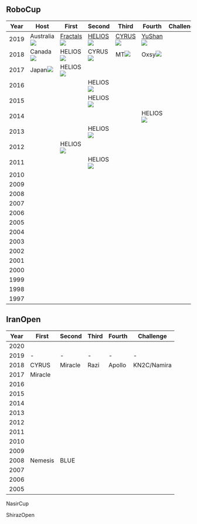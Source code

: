 ## RoboCup

| Year | Host                                                         | First                                                        | Second                                                       | Third                                                        | Fourth                                                       | Challenge |
| ---- | ------------------------------------------------------------ | ------------------------------------------------------------ | ------------------------------------------------------------ | ------------------------------------------------------------ | ------------------------------------------------------------ | --------- |
| 2019 | Australia![](https://upload.wikimedia.org/wikipedia/commons/thumb/8/88/Flag_of_Australia_%28converted%29.svg/23px-Flag_of_Australia_%28converted%29.svg.png) | [Fractals](http://archive.robocup.info/Soccer/Simulation/2D/TDPs/RoboCup/2019/Fractals_SS2D_RC2019_TDP.pdf)![](https://upload.wikimedia.org/wikipedia/commons/thumb/8/88/Flag_of_Australia_%28converted%29.svg/23px-Flag_of_Australia_%28converted%29.svg.png) | [HELIOS](http://archive.robocup.info/Soccer/Simulation/2D/TDPs/RoboCup/2019/HELIOS_SS2D_RC2019_TDP.pdf)![](https://upload.wikimedia.org/wikipedia/en/thumb/9/9e/Flag_of_Japan.svg/30px-Flag_of_Japan.svg.png) | [CYRUS](http://archive.robocup.info/Soccer/Simulation/2D/TDPs/RoboCup/2019/CYRUS_SS2D_RC2019_TDP.pdf)![](https://upload.wikimedia.org/wikipedia/commons/thumb/c/ca/Flag_of_Iran.svg/30px-Flag_of_Iran.svg.png) | [YuShan](http://archive.robocup.info/Soccer/Simulation/2D/TDPs/RoboCup/2019/YuShan_SS2D_RC2019_TDP.pdf)![](https://upload.wikimedia.org/wikipedia/commons/thumb/f/fa/Flag_of_the_People%27s_Republic_of_China.svg/30px-Flag_of_the_People%27s_Republic_of_China.svg.png) |           |
| 2018 | Canada![](https://upload.wikimedia.org/wikipedia/commons/thumb/d/d9/Flag_of_Canada_%28Pantone%29.svg/30px-Flag_of_Canada_%28Pantone%29.svg.png) | HELIOS![](https://upload.wikimedia.org/wikipedia/en/thumb/9/9e/Flag_of_Japan.svg/30px-Flag_of_Japan.svg.png) | CYRUS![](https://upload.wikimedia.org/wikipedia/commons/thumb/c/ca/Flag_of_Iran.svg/30px-Flag_of_Iran.svg.png) | MT![](https://upload.wikimedia.org/wikipedia/commons/thumb/f/fa/Flag_of_the_People%27s_Republic_of_China.svg/30px-Flag_of_the_People%27s_Republic_of_China.svg.png) | Oxsy![](https://upload.wikimedia.org/wikipedia/commons/thumb/7/73/Flag_of_Romania.svg/30px-Flag_of_Romania.svg.png) |           |
| 2017 | Japan![](https://upload.wikimedia.org/wikipedia/en/thumb/9/9e/Flag_of_Japan.svg/30px-Flag_of_Japan.svg.png) | HELIOS![](https://upload.wikimedia.org/wikipedia/en/thumb/9/9e/Flag_of_Japan.svg/30px-Flag_of_Japan.svg.png) |                                                              |                                                              |                                                              |           |
| 2016 |                                                              |                                                              | HELIOS![](https://upload.wikimedia.org/wikipedia/en/thumb/9/9e/Flag_of_Japan.svg/30px-Flag_of_Japan.svg.png) |                                                              |                                                              |           |
| 2015 |                                                              |                                                              | HELIOS![](https://upload.wikimedia.org/wikipedia/en/thumb/9/9e/Flag_of_Japan.svg/30px-Flag_of_Japan.svg.png) |                                                              |                                                              |           |
| 2014 |                                                              |                                                              |                                                              |                                                              | HELIOS![](https://upload.wikimedia.org/wikipedia/en/thumb/9/9e/Flag_of_Japan.svg/30px-Flag_of_Japan.svg.png) |           |
| 2013 |                                                              |                                                              | HELIOS![](https://upload.wikimedia.org/wikipedia/en/thumb/9/9e/Flag_of_Japan.svg/30px-Flag_of_Japan.svg.png) |                                                              |                                                              |           |
| 2012 |                                                              | HELIOS![](https://upload.wikimedia.org/wikipedia/en/thumb/9/9e/Flag_of_Japan.svg/30px-Flag_of_Japan.svg.png) |                                                              |                                                              |                                                              |           |
| 2011 |                                                              |                                                              | HELIOS![](https://upload.wikimedia.org/wikipedia/en/thumb/9/9e/Flag_of_Japan.svg/30px-Flag_of_Japan.svg.png) |                                                              |                                                              |           |
| 2010 |                                                              |                                                              |                                                              |                                                              |                                                              |           |
| 2009 |                                                              |                                                              |                                                              |                                                              |                                                              |           |
| 2008 |                                                              |                                                              |                                                              |                                                              |                                                              |           |
| 2007 |                                                              |                                                              |                                                              |                                                              |                                                              |           |
| 2006 |                                                              |                                                              |                                                              |                                                              |                                                              |           |
| 2005 |                                                              |                                                              |                                                              |                                                              |                                                              |           |
| 2004 |                                                              |                                                              |                                                              |                                                              |                                                              |           |
| 2003 |                                                              |                                                              |                                                              |                                                              |                                                              |           |
| 2002 |                                                              |                                                              |                                                              |                                                              |                                                              |           |
| 2001 |                                                              |                                                              |                                                              |                                                              |                                                              |           |
| 2000 |                                                              |                                                              |                                                              |                                                              |                                                              |           |
| 1999 |                                                              |                                                              |                                                              |                                                              |                                                              |           |
| 1998 |                                                              |                                                              |                                                              |                                                              |                                                              |           |
| 1997 |                                                              |                                                              |                                                              |                                                              |                                                              |           |

## IranOpen

| Year | First   | Second  | Third | Fourth | Challenge   |
| ---- | ------- | ------- | ----- | ------ | ----------- |
| 2020 |         |         |       |        |             |
| 2019 | -       | -       | -     | -      | -           |
| 2018 | CYRUS   | Miracle | Razi  | Apollo | KN2C/Namira |
| 2017 | Miracle |         |       |        |             |
| 2016 |         |         |       |        |             |
| 2015 |         |         |       |        |             |
| 2014 |         |         |       |        |             |
| 2013 |         |         |       |        |             |
| 2012 |         |         |       |        |             |
| 2011 |         |         |       |        |             |
| 2010 |         |         |       |        |             |
| 2009 |         |         |       |        |             |
| 2008 | Nemesis | BLUE    |       |        |             |
| 2007 |         |         |       |        |             |
| 2006 |         |         |       |        |             |
| 2005 |         |         |       |        |             |

NasirCup

ShirazOpen

